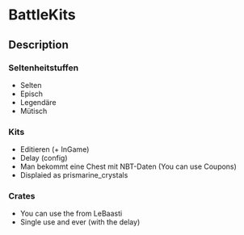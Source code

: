 # BattleKits
## Description
### Seltenheitstuffen
- Selten
- Episch
- Legendäre
- Mütisch
### Kits
- Editieren (+ InGame)
- Delay (config)
- Man bekommt eine Chest mit NBT-Daten (You can use Coupons)
- Displaied as prismarine_crystals
### Crates
- You can use the from LeBaasti
- Single use and ever (with the delay)
